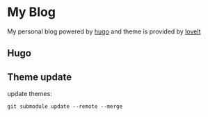# My Blog

My personal blog powered by [hugo](https://gohugo.io/) and theme is provided by [loveIt](https://github.com/dillonzq/LoveIt)

## Hugo

## Theme update

update themes:

```
git submodule update --remote --merge
```